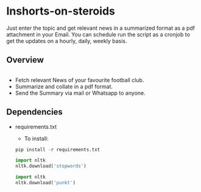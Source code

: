 # Inshorts-on-steroids

Just enter the topic and get relevant news in a summarized format as a pdf attachment in your Email. You can schedule run the script as a cronjob to get the updates on a hourly, daily, weekly basis.

## Overview

<img class="auto-size__target postpone-load--fade-in widge-figure__image" data-src="https://e1.365dm.com/18/06/768x432/skysports-liverpool-fixtures_4325753.jpg?20180601143103" alt="" itemprop="image" src="https://e1.365dm.com/18/06/768x432/skysports-liverpool-fixtures_4325753.jpg?20180601143103" style="PADDING-RIGHT: 70px">

- Fetch relevant News of your favourite football club.
- Summarize and collate in a pdf format. 
- Send the Summary via mail or Whatsapp to anyone.

## Dependencies
- requirements.txt
  - To install:
  
  ```python
  pip install -r requirements.txt
  ```
    ```python
    import nltk
    nltk.download('stopwords')
  ```
    ```python
    import nltk
    nltk.download('punkt')
  ```





